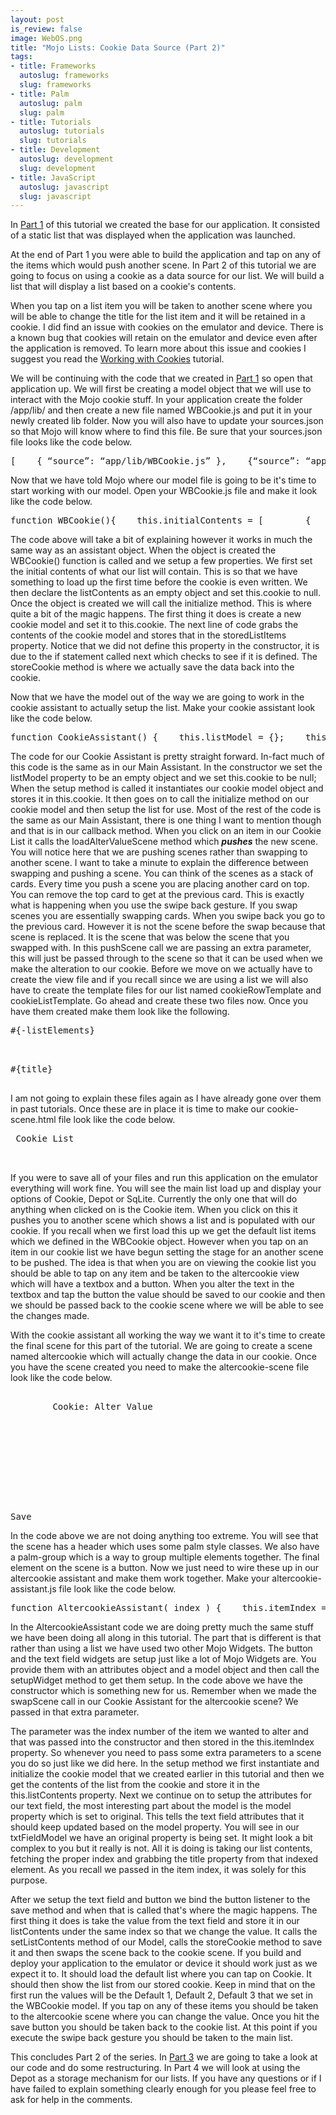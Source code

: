 ```yaml
--- 
layout: post
is_review: false
image: WebOS.png
title: "Mojo Lists: Cookie Data Source (Part 2)"
tags: 
- title: Frameworks
  autoslug: frameworks
  slug: frameworks
- title: Palm
  autoslug: palm
  slug: palm
- title: Tutorials
  autoslug: tutorials
  slug: tutorials
- title: Development
  autoslug: development
  slug: development
- title: JavaScript
  autoslug: javascript
  slug: javascript
---
```


In [Part 1](http://www.josephcrawford.com/2009/09/13/mojo-lists-part-1/) of this tutorial we created the base for our application.  It consisted of a static list that was displayed when the application was launched.

At the end of Part 1 you were able to build the application and tap on any of the items which would push another scene.  In Part 2 of this tutorial we are going to focus on using a cookie as a data source for our list.  We will build a list that will display a list based on a cookie's contents.  

When you tap on a list item you will be taken to another scene where you will be able to change the title for the list item and it will be retained in a cookie.  I did find an issue with cookies on the emulator and device.  There is a known bug that cookies will retain on the emulator and device even after the application is removed.  To learn more about this issue and cookies I suggest you read the [Working with Cookies](http://www.josephcrawford.com/2009/08/28/working-with-cookies/) tutorial.

We will be continuing with the code that we created in [Part 1](http://www.josephcrawford.com/2009/09/13/mojo-lists-part-1/) so open that application up.  We will first be creating a model object that we will use to interact with the Mojo cookie stuff.  In your application create the folder /app/lib/ and then create a new file named WBCookie.js and put it in your newly created lib folder.  Now you will also have to update your sources.json so that Mojo will know where to find this file.  Be sure that your sources.json file looks like the code below.
<pre line="1" lang="javascript">[    { “source”: “app/lib/WBCookie.js” },    {“source”: “app/assistants/stage-assistant.js”},    {        “source”: “app/assistants/main-assistant.js”,        “scenes”: “main”    },    {        “source”: “app/assistants/cookie-assistant.js”,        “scenes”: “cookie”    },    {        “source”: “app/assistants/depot-assistant.js”,        “scenes”: “depot”    },    {        “source”: “app/assistants/sqlite-assistant.js”,        “scenes”: “sqlite”    }]</pre>
Now that we have told Mojo where our model file is going to be it's time to start working with our model.  Open your WBCookie.js file and make it look like the code below.
<pre line="1" lang="javascript">function WBCookie(){    this.initialContents = [        {            title: “Default 1″        },        {            title: “Default 2″        },        {            title: “Default 3″        }    ];       this.listContents = {};    this.cookie = null;} WBCookie.prototype.initialize = function(){    this.cookie = new Mojo.Model.Cookie(‘wb_cookie_list_demo’);    this.storedListItems = this.cookie.get();    this.listContents = this.initialContents;     if(this.storedListItems)    {        this.listContents = this.storedListItems;    }     this.storeCookie();}; WBCookie.prototype.setListContents = function( listContents ){    this.listContents = listContents;    this.storeCookie();}; WBCookie.prototype.getListContents = function(){    return this.listContents;}; WBCookie.prototype.storeCookie = function(){    this.cookie.put(this.listContents);};</pre>
The code above will take a bit of explaining however it works in much the same way as an assistant object.  When the object is created the WBCookie() function is called and we setup a few properties.  We first set the initial contents of what our list will contain.  This is so that we have something to load up the first time before the cookie is even written.  We then declare the listContents as an empty object and set this.cookie to null.  Once the object is created we will call the initialize method.  This is where quite a bit of the magic happens.  The first thing it does is create a new cookie model and set it to this.cookie.  The next line of code grabs the contents of the cookie model and stores that in the storedListItems property.  Notice that we did not define this property in the constructor, it is due to the if statement called next which checks to see if it is defined.  The storeCookie method is where we actually save the data back into the cookie.

Now that we have the model out of the way we are going to work in the cookie assistant to actually setup the list.  Make your cookie assistant look like the code below.
<pre line="1" lang="javascript">function CookieAssistant() {    this.listModel = {};    this.cookie = null;} CookieAssistant.prototype.setup = function() {    this.cookie = new WBCookie();    this.cookie.initialize();     this.listModel = {    items: this.cookie.getListContents()    };       this.controller.setupWidget(“cookieListWgt”,        {            itemTemplate: “cookie/cookieRowTemplate”,            listTemplate: “cookie/cookieListTemplate”,            swipeToDelete: false,            renderLimit: 40,            reorderable: false        },    this.listModel    );    this.cookieListHandler = this.loadAlterValueScene.bindAsEventListener(this);    this.controller.listen(this.controller.get(“cookieListWgt”), Mojo.Event.listTap, this.cookieListHandler);}; CookieAssistant.prototype.loadAlterValueScene = function(event){    Mojo.Controller.stageController.pushScene( ‘altercookie’, event.index );}; CookieAssistant.prototype.activate = function(event) { };  CookieAssistant.prototype.deactivate = function(event) { }; CookieAssistant.prototype.cleanup = function(event) {    Mojo.Event.stopListening(this.controller.get(“cookieListWgt”), Mojo.Event.listTap, this.cookieListHandler);};</pre>
The code for our Cookie Assistant is pretty straight forward.  In-fact much of this code is the same as in our Main Assistant.  In the constructor we set the listModel property to be an empty object and we set this.cookie to be null;  When the setup method is called it instantiates our cookie model object and stores it in this.cookie. It then goes on to call the initialize method on our cookie model and then setup the list for use.  Most of the rest of the code is the same as our Main Assistant, there is one thing I want to mention though and that is in our callback method.  When you click on an item in our Cookie List it calls the loadAlterValueScene method which **_pushes_** the new scene.  You will notice here that we are pushing scenes rather than swapping to another scene.  I want to take a minute to explain the difference between swapping and pushing a scene.  You can think of the scenes as a stack of cards.  Every time you push a scene you are placing another card on top.  You can remove the top card to get at the previous card.  This is exactly what is happening when you use the swipe back gesture.  If you swap scenes you are essentially swapping cards.  When you swipe back you go to the previous card.  However it is not the scene before the swap because that scene is replaced.  It is the scene that was below the scene that you swapped with.  In this pushScene call we are passing an extra parameter, this will just be passed through to the scene so that it can be used when we make the alteration to our cookie.  Before we move on we actually have to create the view file and if you recall since we are using a list we will also have to create the template files for our list named cookieRowTemplate and cookieListTemplate.  Go ahead and create these two files now.  Once you have them created make them look like the following.
<pre line="1" lang="html"><!– cookieListTemplate.phtml –><div class="“palm-list”">#{-listElements}</div></pre><pre line="1" lang="html"><!– cookieRowTemplate –><div x-mojo-touch-feedback="“delayed”" class="“palm-row”">    <div class="“palm-row-wrapper”">        <div id=“itemTitle” class=“title truncating-text”>#{title}</div>    </div></pre>
I am not going to explain these files again as I have already gone over them in past tutorials.  Once these are in place it is time to make our cookie-scene.html file look like the code below.
<pre line="1" lang="html"><!– cookie-scene.html –><div id=“feedTitle” class=“palm-header center”> Cookie List  <div class="“palm-header-spacer”"></div> <div id="“mainScene”" class="“mainScene”">  <div id="“cookieListWgt”" x-mojo-element="“List”"></div></div></pre>
If you were to save all of your files and run this application on the emulator everything will work fine.  You will see the main list load up and display your options of Cookie, Depot or SqLite.  Currently the only one that will do anything when clicked on is the Cookie item.  When you click on this it pushes you to another scene which shows a list and is populated with our cookie.  If you recall when we first load this up we get the default list items which we defined in the WBCookie object.  However when you tap on an item in our cookie list we have begun setting the stage for an another scene to be pushed.  The idea is that when you are on viewing the cookie list you should be able to tap on any item and be taken to the altercookie view which will have a textbox and a button.  When you alter the text in the textbox and tap the button the value should be saved to our cookie and then we should be passed back to the cookie scene where we will be able to see the changes made.

With the cookie assistant all working the way we want it to it's time to create the final scene for this part of the tutorial.  We are going to create a scene named altercookie which will actually change the data in our cookie.  Once you have the scene created you need to make the altercookie-scene file look like the code below.
<pre line="1" lang="html"><div id="“main”" class="“palm-hasheader”">    <div class=“palm-header left” id=“list-header”>        Cookie: Alter Value    </div> <div class="“palm-group”">    <div class="“palm-list”">        <div class=“palm-row single”>            <div class=“palm-row-wrapper textfield-group” x-mojo-focus-highlight=“true”>                <div class="“title”">                    <div x-mojo-element="“TextField”" id="“textField”" name="“textField”"></div>        </div>            </div>        </div>     <div x-mojo-element="“Button”" id="“save_button”" name="“save_button”">Save</div></pre>
In the code above we are not doing anything too extreme.  You will see that the scene has a header which uses some palm style classes.  We also have a palm-group which is a way to group multiple elements together.  The final element on the scene is a button.  Now we just need to wire these up in our altercookie assistant and make them work together.  Make your altercookie-assistant.js file look like the code below.
<pre line="1" lang="javascript">function AltercookieAssistant( index ) {    this.itemIndex = index;} AltercookieAssistant.prototype.setup = function() {    this.cookie = new WBCookie();    this.cookie.initialize();    this.listContents = this.cookie.getListContents();       /* set up our text field */    var txtFieldAttributes = {        hintText: ”,        modelProperty:  ‘original’,        autoFocus: true    };     this.txtFieldModel = {        ‘original’ : this.listContents[this.itemIndex].title,        disabled: false    };       // Setup our Add Value Button and Event Handler    this.saveBtnAttributes = {};     this.saveBtnModel = {        buttonLabel : ‘Save’,        buttonClass : ‘affirmative’,        disabled : false    };     this.controller.setupWidget(“save_button”, this.saveBtnAttributes, this.saveBtnModel);       this.controller.setupWidget(‘textField’, txtFieldAttributes, this.txtFieldModel);       this.saveHandler = this.save.bindAsEventListener(this);    Mojo.Event.listen(this.controller.get(‘save_button’), Mojo.Event.tap, this.saveHandler); };  AltercookieAssistant.prototype.save = function(){    // change the item and then store the cookie again    this.listContents[this.itemIndex].title = this.txtFieldModel.original;    this.cookie.setListContents( this.listContents );    this.cookie.storeCookie();     // swap back to the cookie scene    Mojo.Controller.stageController.swapScene( ‘cookie’ );}; AltercookieAssistant.prototype.activate = function(event) { };  AltercookieAssistant.prototype.deactivate = function(event) { }; AltercookieAssistant.prototype.cleanup = function(event) {    Mojo.Event.stopListening(this.controller.get(‘save_button’), Mojo.Event.tap, this.saveHandler);};</pre>
In the AltercookieAssistant code we are doing pretty much the same stuff we have been doing all along in this tutorial.  The part that is different is that rather than using a list we have used two other Mojo Widgets.  The button and the text field widgets are setup just like a lot of Mojo Widgets are.  You provide them with an attributes object and a model object and then call the setupWidget method to get them setup.  In the code above we have the constructor which is something new for us.  Remember when we made the swapScene call in our Cookie Assistant for the altercookie scene?  We passed in that extra parameter.  

The parameter was the index number of the item we wanted to alter and that was passed into the constructor and then stored in the this.itemIndex property.  So whenever you need to pass some extra parameters to a scene you do so just like we did here.  In the setup method we first instantiate and initialize the cookie model that we created earlier in this tutorial and then we get the contents of the list from the cookie and store it in the this.listContents property.  Next we continue on to setup the attributes for our text field, the most interesting part about the model is the model property which is set to original.  This tells the text field attributes that it should keep updated based on the model property.  You will see in our txtFieldModel we have an original property is being set.  It might look a bit complex to you but it really is not.  All it is doing is taking our list contents, fetching the proper index and grabbing the title property from that indexed element.  As you recall we passed in the item index, it was solely for this purpose.  

After we setup the text field and button we bind the button listener to the save method and when that is called that's where the magic happens.  The first thing it does is take the value from the text field and store it in our listContents under the same index so that we change the value.  It calls the setListContents method of our Model, calls the storeCookie method to save it and then swaps the scene back to the cookie scene.  If you build and deploy your application to the emulator or device it should work just as we expect it to.  It should load the default list where you can tap on Cookie.  It should then show the list from our stored cookie.  Keep in mind that on the first run the values will be the Default 1, Default 2, Default 3 that we set in the WBCookie model.  If you tap on any of these items you should be taken to the altercookie scene where you can change the value.  Once you hit the save button you should be taken back to the cookie list.  At this point if you execute the swipe back gesture you should be taken to the main list.

This concludes Part 2 of the series.  In [Part 3](http://www.josephcrawford.com/2009/10/03/mojo-lists-restructuring-our-code-part-3/) we are going to take a look at our code and do some restructuring.  In Part 4 we will look at using the Depot as a storage mechanism for our lists.  If you have any questions or if I have failed to explain something clearly enough for you please feel free to ask for help in the comments.
